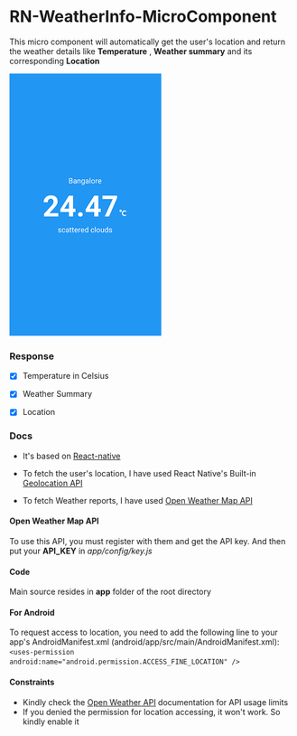 # RN-WeatherInfo-MicroComponent

This micro component will automatically get the user's location and return the weather details like **Temperature** , **Weather summary** and its corresponding **Location**


![Weather Info Mobile App Screenshot](https://github.com/navinprasadk/RN-WeatherInfo-MicroComponent/blob/master/screenshot/weatherinfo.png)


### Response
- [x] Temperature in Celsius

- [x] Weather Summary

- [x] Location


### Docs
* It's based on [React-native](https://facebook.github.io/react-native/)

* To fetch the user's location, I have used React Native's Built-in [Geolocation API](https://facebook.github.io/react-native/docs/geolocation.html)

* To fetch Weather reports, I have used [Open Weather Map API](http://openweathermap.org/api)

#### Open Weather Map API
To use this API, you must register with them and get the API key. And then put your **API_KEY** in *app/config/key.js*

#### Code
Main source resides in **app** folder of the root directory

#### For Android
To request access to location, you need to add the following line to your app's AndroidManifest.xml (android/app/src/main/AndroidManifest.xml):
```<uses-permission android:name="android.permission.ACCESS_FINE_LOCATION" />```

#### Constraints
* Kindly check the [Open Weather API](http://openweathermap.org/price) documentation for API usage limits
* If you denied the permission for location accessing, it won't work. So kindly enable it 

